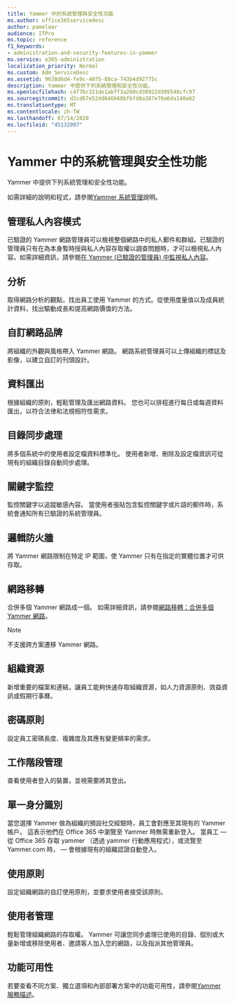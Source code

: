```yaml
---
title: Yammer 中的系統管理與安全性功能
ms.author: office365servicedesc
author: pamelaar
audience: ITPro
ms.topic: reference
f1_keywords:
- administration-and-security-features-in-yammer
ms.service: o365-administration
localization_priority: Normal
ms.custom: Adm_ServiceDesc
ms.assetid: 9638d6d4-fe9c-4075-88ca-743b4d92775c
description: Yammer 中提供下列系統管理和安全性功能。
ms.openlocfilehash: c4f7bc321de1abff3a260cd30922d305548cfc97
ms.sourcegitcommit: d2cd67e52dd646b68bfbfd8a387e70a6da140a62
ms.translationtype: MT
ms.contentlocale: zh-TW
ms.lasthandoff: 07/14/2020
ms.locfileid: "45132097"
---
```

# <a name="administration-and-security-features-in-yammer"></a>Yammer 中的系統管理與安全性功能

Yammer 中提供下列系統管理和安全性功能。
  
如需詳細的說明和程式，請參閱[Yammer 系統管理](https://go.microsoft.com/fwlink/?LinkId=869688)說明。

## <a name="admin-private-content-mode"></a>管理私人內容模式

已驗證的 Yammer 網路管理員可以檢視整個網路中的私人郵件和群組。已驗證的管理員只有在為本身暫時授與私人內容存取權以調查問題時，才可以檢視私人內容。如需詳細資訊，請參閱[在 Yammer (已驗證的管理員) 中監視私人內容](https://go.microsoft.com/fwlink/?LinkId=627479)。

## <a name="analytics"></a>分析

取得網路分析的觀點，找出員工使用 Yammer 的方式。從使用度量值以及成員統計資料，找出驅動成長和提高網路價值的方法。

## <a name="custom-network-branding"></a>自訂網路品牌

將組織的外觀與風格帶入 Yammer 網路。 網路系統管理員可以上傳組織的標誌及影像，以建立自訂的刊頭設計。

## <a name="data-export"></a>資料匯出

根據組織的原則，輕鬆管理及匯出網路資料。 您也可以排程進行每日或每週資料匯出，以符合法律和法規相符性需求。
  
## <a name="directory-synchronization"></a>目錄同步處理

將多個系統中的使用者設定檔資料標準化。 使用者新增、刪除及設定檔資訊可從現有的組織目錄自動同步處理。

## <a name="keyword-monitoring"></a>關鍵字監控

監控關鍵字以追蹤敏感內容。 當使用者張貼包含監控關鍵字或片語的郵件時，系統會通知所有已驗證的系統管理員。

## <a name="logical-firewall"></a>邏輯防火牆

將 Yammer 網路限制在特定 IP 範圍，使 Yammer 只有在指定的實體位置才可供存取。

## <a name="network-migration"></a>網路移轉

合併多個 Yammer 網路成一個。 如需詳細資訊，請參閱[網路移轉：合併多個 Yammer 網路](https://go.microsoft.com/fwlink/?LinkID=617488)。
  
> [!NOTE]
> 不支援跨方案遷移 Yammer 網路。 

## <a name="organization-resources"></a>組織資源

新增重要的檔案和連結，讓員工能夠快速存取組織資源，如人力資源原則、效益資訊或假期行事曆。
  
## <a name="password-policies"></a>密碼原則

設定員工密碼長度、複雜度及其應有變更頻率的需求。
  
## <a name="session-management"></a>工作階段管理

查看使用者登入的裝置，並視需要將其登出。

## <a name="single-identity"></a>單一身分識別

當您選擇 Yammer 做為組織的預設社交經驗時，員工會對應至其現有的 Yammer 帳戶。 這表示他們在 Office 365 中瀏覽至 Yammer 時無需重新登入。 當員工 &mdash; 從 Office 365 存取 yammer （透過 yammer 行動應用程式），或流覽至 Yammer.com 時， &mdash; 會根據現有的組織認證自動登入。

## <a name="usage-policy"></a>使用原則

設定組織網路的自訂使用原則，並要求使用者接受該原則。

## <a name="user-management"></a>使用者管理

輕鬆管理組織網路的存取權。 Yammer 可讓您同步處理已使用的目錄、個別或大量新增或移除使用者、邀請客人加入您的網路，以及指派其他管理員。

## <a name="feature-availability"></a>功能可用性

若要查看不同方案、獨立選項和內部部署方案中的功能可用性，請參閱[Yammer 服務描述](yammer-service-description.md)。
  

